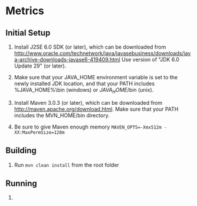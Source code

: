 Metrics
======================

Initial Setup
-------------

1. Install J2SE 6.0 SDK (or later), which can be downloaded from 
   http://www.oracle.com/technetwork/java/javasebusiness/downloads/java-archive-downloads-javase6-419409.html
   Use version of "JDK 6.0 Update 29" (or later).

2. Make sure that your JAVA_HOME environment variable is set to the newly installed 
   JDK location, and that your PATH includes %JAVA_HOME%\bin (windows) or 
   $JAVA_HOME$/bin (unix).

3. Install Maven 3.0.3 (or later), which can be downloaded from 
   http://maven.apache.org/download.html. Make sure that your PATH includes 
   the MVN_HOME/bin directory. 

4. Be sure to give Maven enough memory `MAVEN_OPTS=-Xmx512m -XX:MaxPermSize=128m`
   

Building
--------
1. Run `mvn clean install` from the root folder

Running
--------
1.


